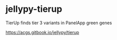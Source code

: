 # jellypy-tierup

TierUp finds tier 3 variants in PanelApp green genes

https://acgs.gitbook.io/jellypy/tierup